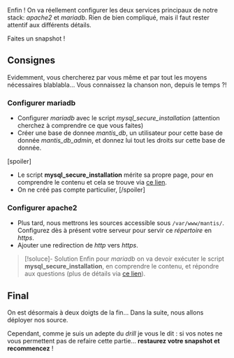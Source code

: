 Enfin ! On va réellement configurer les deux services principaux de notre stack: _apache2_ et _mariadb_. Rien de bien compliqué, mais il faut rester attentif aux différents détails.

<div class="astuce">Faites un snapshot !</div>

## Consignes
Evidemment, vous chercherez par vous même et par tout les moyens nécessaires blablabla... Vous connaissez la chanson non, depuis le temps ?!
### Configurer mariadb
 - Configurer _mariadb_ avec le script _mysql_secure_installation_ (attention cherchez à comprendre ce que vous faites)
 - Créer une base de donnee _mantis_db_, un utilisateur pour cette base de donnée _mantis_db_admin_, et donnez lui tout les droits sur cette base de donnée.

[spoiler]
 - Le script **mysql_secure_installation** mérite sa propre page, pour en comprendre le contenu et cela se trouve via [ce lien](./CoursApache/Chapitres/App.01%20mysql_secure_installation.md).
 - On ne créé pas compte particulier,
[/spoiler]

### Configurer apache2
 - Plus tard, nous mettrons les sources accessible sous `/var/www/mantis/`. Configurez dès à présent votre serveur pour servir ce _répertoire_ en _https_.
 - Ajouter une redirection de _http_ vers _https_.
 

> [!soluce]- Solution
> Enfin pour _mariadb_ on va devoir exécuter le script **mysql_secure_installation**, en comprendre le contenu, et répondre aux questions (plus de détails via [ce lien](App.01%20mysql_secure_installation.md)).

## Final
On est désormais à deux doigts de la fin… Dans la suite, nous allons déployer nos source.

Cependant, comme je suis un adepte du _drill_ je vous le dit : si vos notes ne vous permettent pas de refaire cette partie… **restaurez votre snapshot et recommencez** !